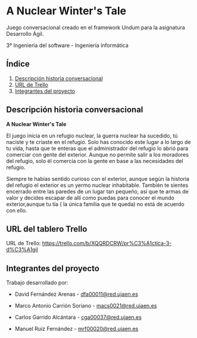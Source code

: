 # A Nuclear Winter's Tale

Juego conversacional creado en el framework Undum para la asignatura Desarrollo Ágil.


3º Ingeniería del software - Ingeniería informática

## Índice
 1. [Descripción historia conversacional](#historia)
 2. [URL de Trello](#Trello)
 3. [Integrantes del proyecto](#Evolución)


<a name="historia"></a>
## Descripción historia conversacional

**A Nuclear Winter's Tale**

El juego inicia en un refugio nuclear, la guerra nuclear ha sucedido, tú naciste y te criaste en el refugio. Solo has conocido este lugar a lo largo de tu vida, hasta que te enteras que el administrador del refugio lo abrió para comerciar con gente del exterior. Aunque no permite salir a los moradores del refugio, solo él comercia con la gente en base a las necesidades del refugio.

Siempre te habías sentido curioso con el exterior, aunque según la historia del refugio el exterior es un yermo nuclear inhabitable. También te sientes encerrado entre las paredes de un lugar tan pequeño, así que te armas de valor y decides  escapar de allí como puedas para conocer el mundo exterior,aunque tu tía ( la única familia que te queda) no está de acuerdo con ello.



<a name="Trello"></a>
## URL del tablero Trello

URL de Trello: https://trello.com/b/XQQRDCRW/pr%C3%A1ctica-3-d%C3%A1gil


<a name="Evolución"></a>
## Integrantes del proyecto

Trabajo desarrollado por:


- David Fernández Arenas - dfa00011@red.ujaen.es

- Marco Antonio Carrión Soriano - macs0021@red.ujaen.es

- Carlos Garrido Alcántara - cga00037@red.ujaen.es

- Manuel Ruiz Fernández - mrf00020@red.ujaen.es


